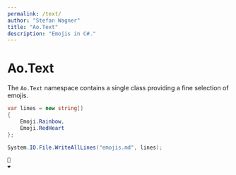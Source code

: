 ```yaml
---
permalink: /text/
author: "Stefan Wagner"
title: "Ao.Text"
description: "Emojis in C#."
---
```


# Ao.Text

The `Ao.Text` namespace contains a single class providing a fine selection of emojis.

```csharp
var lines = new string[]
{
    Emoji.Rainbow,
    Emoji.RedHeart
};

System.IO.File.WriteAllLines("emojis.md", lines);
```

```markdown
🌈
❤️
```
